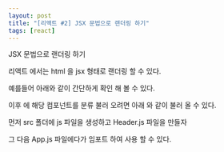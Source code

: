 ```yaml
---
layout: post
title: "[리액트 #2] JSX 문법으로 랜더링 하기"
tags: [react]
---
```


JSX 문법으로 랜더링 하기

리액트 에서는 html 을 jsx 형태로 랜더링 할 수 있다.

예를들어 아래와 같이 간단하게 확인 해 볼 수 있다.

<script src="https://gist.github.com/ziponia/7fc2135cc927cc987a5f56114854da71.js"></script>

이후 에 해당 컴포넌트를 분류 불러 오려면 아래 와 같이 불러 올 수 있다.

먼저 src 폴더에 js 파일을 생성하고 Header.js 파일을 만들자

그 다음 App.js 파일에다가 임포트 하여 사용 할 수 있다.

<script src="https://gist.github.com/ziponia/203ad147309b611510dfc82f1618f560.js"></script>
